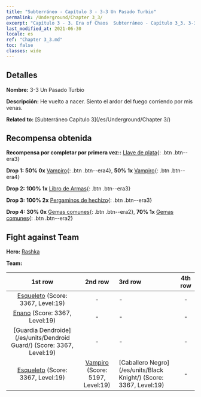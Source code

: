 ```yaml
---
title: "Subterráneo - Capítulo 3 - 3-3 Un Pasado Turbio"
permalink: /Underground/Chapter 3_3/
excerpt: "Capítulo 3 - 3. Era of Chaos  Subterráneo - Capítulo 3_3. 3-3 Un Pasado Turbio"
last_modified_at: 2021-06-30
locale: es
ref: "Chapter 3_3.md"
toc: false
classes: wide
---
```


## Detalles

 **Nombre:** 3-3 Un Pasado Turbio

 **Descripción:** He vuelto a nacer. Siento el ardor del fuego corriendo por mis venas.

 **Related to:** [Subterráneo Capítulo 3](/es/Underground/Chapter 3/)

## Recompensa obtenida

 **Recompensa por completar por primera vez::** [Llave de plata](/ItemsES/con_693/){: .btn .btn--era3}

 **Drop 1:** **50% 0x** [Vampiro](/ItemsES/unt_211/){: .btn .btn--era4}, **50% 1x** [Vampiro](/ItemsES/unt_211/){: .btn .btn--era4}

 **Drop 2:** **100% 1x** [Libro de Armas](/ItemsES/mat_18/){: .btn .btn--era3}

 **Drop 3:** **100% 2x** [Pergaminos de hechizo](/ItemsES/con_694/){: .btn .btn--era3}

 **Drop 4:** **30% 0x** [Gemas comunes](/ItemsES/mat_10/){: .btn .btn--era2}, **70% 1x** [Gemas comunes](/ItemsES/mat_10/){: .btn .btn--era2}


## Fight against Team
 **Hero:** [Rashka](/es/heroes/Rashka/)

 **Team:**


  | 1st row | 2nd row | 3rd row | 4th row |
  |:----:|:----:|:----|:----:|
  | [Esqueleto](/es/units/Skeleton/) (Score: 3367, Level:19)  | - | - | - |
  | [Enano](/es/units/Dwarf/) (Score: 3367, Level:19)  | - | - | - |
  | [Guardia Dendroide](/es/units/Dendroid Guard/) (Score: 3367, Level:19)  | - | - | - |
  | [Esqueleto](/es/units/Skeleton/) (Score: 3367, Level:19)  | [Vampiro](/es/units/Vampire/) (Score: 5197, Level:19)  | [Caballero Negro](/es/units/Black Knight/) (Score: 3367, Level:19)  | - |


